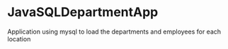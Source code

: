 # JavaSQLDepartmentApp
Application using mysql to load the departments and employees for each location
